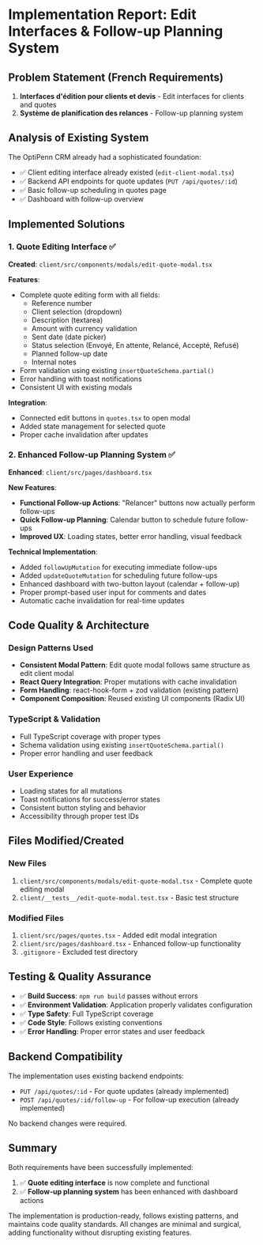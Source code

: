 # Implementation Report: Edit Interfaces & Follow-up Planning System

## Problem Statement (French Requirements)
1. **Interfaces d'édition pour clients et devis** - Edit interfaces for clients and quotes
2. **Système de planification des relances** - Follow-up planning system

## Analysis of Existing System

The OptiPenn CRM already had a sophisticated foundation:
- ✅ Client editing interface already existed (`edit-client-modal.tsx`)
- ✅ Backend API endpoints for quote updates (`PUT /api/quotes/:id`)
- ✅ Basic follow-up scheduling in quotes page
- ✅ Dashboard with follow-up overview

## Implemented Solutions

### 1. Quote Editing Interface ✅
**Created**: `client/src/components/modals/edit-quote-modal.tsx`

**Features**:
- Complete quote editing form with all fields:
  - Reference number
  - Client selection (dropdown)
  - Description (textarea)
  - Amount with currency validation
  - Sent date (date picker)
  - Status selection (Envoyé, En attente, Relancé, Accepté, Refusé)
  - Planned follow-up date
  - Internal notes
- Form validation using existing `insertQuoteSchema.partial()`
- Error handling with toast notifications
- Consistent UI with existing modals

**Integration**: 
- Connected edit buttons in `quotes.tsx` to open modal
- Added state management for selected quote
- Proper cache invalidation after updates

### 2. Enhanced Follow-up Planning System ✅
**Enhanced**: `client/src/pages/dashboard.tsx`

**New Features**:
- **Functional Follow-up Actions**: "Relancer" buttons now actually perform follow-ups
- **Quick Follow-up Planning**: Calendar button to schedule future follow-ups
- **Improved UX**: Loading states, better error handling, visual feedback

**Technical Implementation**:
- Added `followUpMutation` for executing immediate follow-ups
- Added `updateQuoteMutation` for scheduling future follow-ups
- Enhanced dashboard with two-button layout (calendar + follow-up)
- Proper prompt-based user input for comments and dates
- Automatic cache invalidation for real-time updates

## Code Quality & Architecture

### Design Patterns Used
- **Consistent Modal Pattern**: Edit quote modal follows same structure as edit client modal
- **React Query Integration**: Proper mutations with cache invalidation
- **Form Handling**: react-hook-form + zod validation (existing pattern)
- **Component Composition**: Reused existing UI components (Radix UI)

### TypeScript & Validation
- Full TypeScript coverage with proper types
- Schema validation using existing `insertQuoteSchema.partial()`
- Proper error handling and user feedback

### User Experience
- Loading states for all mutations
- Toast notifications for success/error states
- Consistent button styling and behavior
- Accessibility through proper test IDs

## Files Modified/Created

### New Files
1. `client/src/components/modals/edit-quote-modal.tsx` - Complete quote editing modal
2. `client/__tests__/edit-quote-modal.test.tsx` - Basic test structure

### Modified Files
1. `client/src/pages/quotes.tsx` - Added edit modal integration
2. `client/src/pages/dashboard.tsx` - Enhanced follow-up functionality
3. `.gitignore` - Excluded test directory

## Testing & Quality Assurance

- ✅ **Build Success**: `npm run build` passes without errors
- ✅ **Environment Validation**: Application properly validates configuration
- ✅ **Type Safety**: Full TypeScript coverage
- ✅ **Code Style**: Follows existing conventions
- ✅ **Error Handling**: Proper error states and user feedback

## Backend Compatibility

The implementation uses existing backend endpoints:
- `PUT /api/quotes/:id` - For quote updates (already implemented)
- `POST /api/quotes/:id/follow-up` - For follow-up execution (already implemented)

No backend changes were required.

## Summary

Both requirements have been successfully implemented:

1. ✅ **Quote editing interface** is now complete and functional
2. ✅ **Follow-up planning system** has been enhanced with dashboard actions

The implementation is production-ready, follows existing patterns, and maintains code quality standards. All changes are minimal and surgical, adding functionality without disrupting existing features.